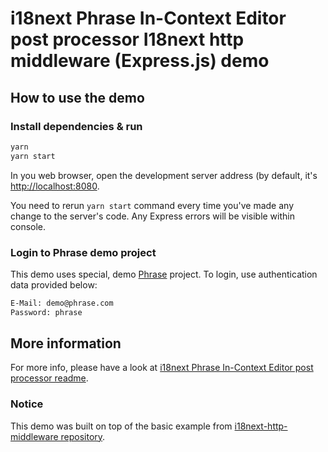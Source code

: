 # i18next Phrase In-Context Editor post processor I18next http middleware (Express.js) demo

## How to use the demo

### Install dependencies & run

```bash
yarn
yarn start
```

In you web browser, open the development server address (by default, it's [http://localhost:8080](http://localhost:8080).

You need to rerun `yarn start` command every time you've made any change to the server's code.
Any Express errors will be visible within console.

### Login to Phrase demo project

This demo uses special, demo [Phrase](https://phrase.com) project. To login, use authentication data provided below:

```bash
E-Mail: demo@phrase.com
Password: phrase
```

## More information

For more info, please have a look at [i18next Phrase In-Context Editor post processor readme](https://github.com/phrase/i18next-phrase-in-context-editor-post-processor).

### Notice

This demo was built on top of the basic example from [i18next-http-middleware repository](https://github.com/i18next/i18next-http-middleware/tree/master/example/basic).
